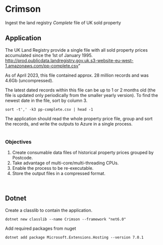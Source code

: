 # Crimson  

Ingest the land registry *Complete* file of UK sold property  

## Application
The UK Land Registry provide a single file with all sold property prices accumulated since the 1st of January 1995.  
http://prod.publicdata.landregistry.gov.uk.s3-website-eu-west-1.amazonaws.com/pp-complete.csv"

As of April 2023, this file contained approx. 28 million records and was 4.6Gb (uncompressed).  

The latest dated records within this file can be up to 1 or 2 months old (the file is updated only periodically from the smaller yearly version).  To find the newest date in the file, sort by column 3.
```
sort -t',' -k3 pp-complete.csv | head -1
```
The application should read the whole property price file, group and sort the records, and write the outputs to Azure in a single process.  
<br>

### Objectives
1. Create consumable data files of historical property prices grouped by Postcode.  
2. Take advantage of multi-core/multi-threading CPUs.  
3. Enable the process to be re-executable.   
4. Store the output files in a compressed format.  


<br>

## Dotnet
Create a classlib to contain the application.  
```
dotnet new classlib --name Crimson --framework "net6.0"
```

Add required packages from nuget
```
dotnet add package Microsoft.Extensions.Hosting --version 7.0.1
```



